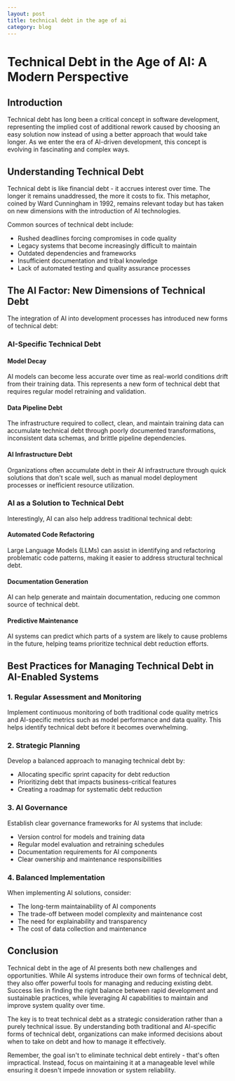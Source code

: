 ```yaml
---
layout: post
title: technical debt in the age of ai
category: blog
---
```


# Technical Debt in the Age of AI: A Modern Perspective

## Introduction

Technical debt has long been a critical concept in software development, representing the implied cost of additional rework caused by choosing an easy solution now instead of using a better approach that would take longer. As we enter the era of AI-driven development, this concept is evolving in fascinating and complex ways.

## Understanding Technical Debt

Technical debt is like financial debt - it accrues interest over time. The longer it remains unaddressed, the more it costs to fix. This metaphor, coined by Ward Cunningham in 1992, remains relevant today but has taken on new dimensions with the introduction of AI technologies.

Common sources of technical debt include:

* Rushed deadlines forcing compromises in code quality
* Legacy systems that become increasingly difficult to maintain
* Outdated dependencies and frameworks
* Insufficient documentation and tribal knowledge
* Lack of automated testing and quality assurance processes

## The AI Factor: New Dimensions of Technical Debt

The integration of AI into development processes has introduced new forms of technical debt:

### AI-Specific Technical Debt

#### Model Decay
AI models can become less accurate over time as real-world conditions drift from their training data. This represents a new form of technical debt that requires regular model retraining and validation.

#### Data Pipeline Debt
The infrastructure required to collect, clean, and maintain training data can accumulate technical debt through poorly documented transformations, inconsistent data schemas, and brittle pipeline dependencies.

#### AI Infrastructure Debt
Organizations often accumulate debt in their AI infrastructure through quick solutions that don't scale well, such as manual model deployment processes or inefficient resource utilization.

### AI as a Solution to Technical Debt

Interestingly, AI can also help address traditional technical debt:

#### Automated Code Refactoring
Large Language Models (LLMs) can assist in identifying and refactoring problematic code patterns, making it easier to address structural technical debt.

#### Documentation Generation
AI can help generate and maintain documentation, reducing one common source of technical debt.

#### Predictive Maintenance
AI systems can predict which parts of a system are likely to cause problems in the future, helping teams prioritize technical debt reduction efforts.

## Best Practices for Managing Technical Debt in AI-Enabled Systems

### 1. Regular Assessment and Monitoring

Implement continuous monitoring of both traditional code quality metrics and AI-specific metrics such as model performance and data quality. This helps identify technical debt before it becomes overwhelming.

### 2. Strategic Planning

Develop a balanced approach to managing technical debt by:
* Allocating specific sprint capacity for debt reduction
* Prioritizing debt that impacts business-critical features
* Creating a roadmap for systematic debt reduction

### 3. AI Governance

Establish clear governance frameworks for AI systems that include:
* Version control for models and training data
* Regular model evaluation and retraining schedules
* Documentation requirements for AI components
* Clear ownership and maintenance responsibilities

### 4. Balanced Implementation

When implementing AI solutions, consider:
* The long-term maintainability of AI components
* The trade-off between model complexity and maintenance cost
* The need for explainability and transparency
* The cost of data collection and maintenance

## Conclusion

Technical debt in the age of AI presents both new challenges and opportunities. While AI systems introduce their own forms of technical debt, they also offer powerful tools for managing and reducing existing debt. Success lies in finding the right balance between rapid development and sustainable practices, while leveraging AI capabilities to maintain and improve system quality over time.

The key is to treat technical debt as a strategic consideration rather than a purely technical issue. By understanding both traditional and AI-specific forms of technical debt, organizations can make informed decisions about when to take on debt and how to manage it effectively.

Remember, the goal isn't to eliminate technical debt entirely - that's often impractical. Instead, focus on maintaining it at a manageable level while ensuring it doesn't impede innovation or system reliability.
